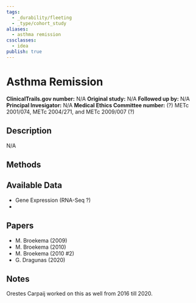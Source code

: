 ```yaml
---
tags:
  - _durability/fleeting
  - _type/cohort_study
aliases:
  - asthma remission
cssclasses:
  - idea
publish: true
---
```

# Asthma Remission

**ClinicalTrails.gov number:** N/A
**Original study:** N/A
**Followed up by:** N/A
**Principal Invesigator:** N/A
**Medical Ethics Committee number:** (?) METc 2001/074, METc 2004/271, and METc 2009/007 (?)

## Description
N/A


## Methods


## Available Data
- Gene Expression (RNA-Seq ?)
- 

## Papers
- M. Broekema (2009)
- M. Broekema (2010)
- M. Broekema (2010 #2)
- G. Dragunas (2020)

## Notes
Orestes Carpaij worked on this as well from 2016 till 2020.